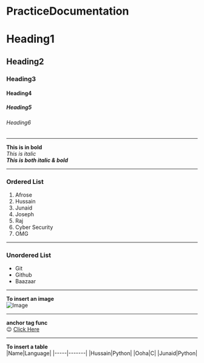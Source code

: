 # PracticeDocumentation
# Heading1
## Heading2
### Heading3
#### Heading4
##### Heading5
###### Heading6
------------------------------------------------------------------

**This is in bold**  
*This is italic*  
***This is both italic & bold***  

------------------------------------------------------------------

### Ordered List
1. Afrose
2. Hussain
3. Junaid
4. Joseph
5. Raj
  1. Cyber Security
  2. OMG

------------------------------------------------------------------

### Unordered List
* Git
* Github
* Baazaar

------------------------------------------------------------------

**To insert an image**   
![Image](https://cdn.myanimelist.net/images/characters/11/427601.jpg)

-----------------------------------------------------------------

**anchor tag func**     
:wink:
[Click Here](https://www.codechef.com/users/afrosehussain)

----------------------------------------------------------------

**To insert a table**    
|Name|Language|
|-----|-------|
|Hussain|Python|
|Ooha|C|
|Junaid|Python|
